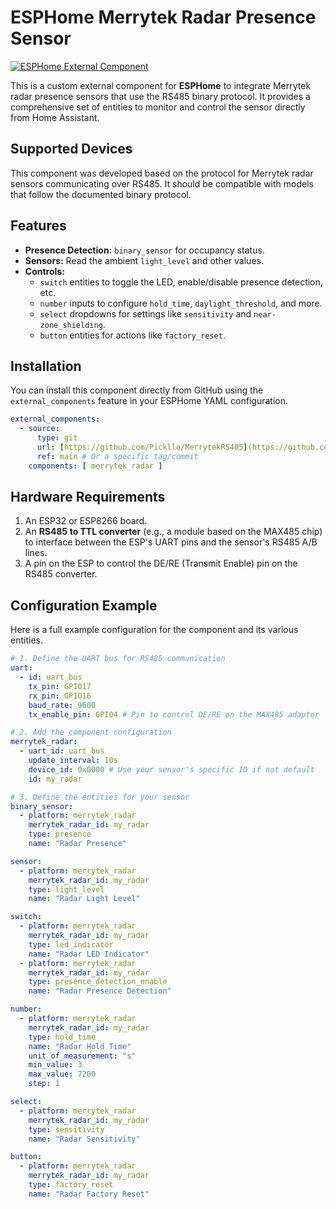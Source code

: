 # ESPHome Merrytek Radar Presence Sensor

[![ESPHome External Component](https://img.shields.io/badge/ESPHome-external_component-blue.svg)](https://esphome.io/components/external_components.html)

This is a custom external component for **ESPHome** to integrate Merrytek radar presence sensors that use the RS485 binary protocol. It provides a comprehensive set of entities to monitor and control the sensor directly from Home Assistant.

## Supported Devices

This component was developed based on the protocol for Merrytek radar sensors communicating over RS485. It should be compatible with models that follow the documented binary protocol.

## Features

* **Presence Detection:** `binary_sensor` for occupancy status.
* **Sensors:** Read the ambient `light_level` and other values.
* **Controls:**
    * `switch` entities to toggle the LED, enable/disable presence detection, etc.
    * `number` inputs to configure `hold_time`, `daylight_threshold`, and more.
    * `select` dropdowns for settings like `sensitivity` and `near-zone_shielding`.
    * `button` entities for actions like `factory_reset`.

## Installation

You can install this component directly from GitHub using the `external_components` feature in your ESPHome YAML configuration.

```yaml
external_components:
  - source:
      type: git
      url: [https://github.com/Pickllo/MerrytekRS485](https://github.com/Pickllo/MerrytekRS485)
      ref: main # Or a specific tag/commit
    components: [ merrytek_radar ]
```

## Hardware Requirements

1.  An ESP32 or ESP8266 board.
2.  An **RS485 to TTL converter** (e.g., a module based on the MAX485 chip) to interface between the ESP's UART pins and the sensor's RS485 A/B lines.
3.  A pin on the ESP to control the DE/RE (Transmit Enable) pin on the RS485 converter.

## Configuration Example

Here is a full example configuration for the component and its various entities.

```yaml
# 1. Define the UART bus for RS485 communication
uart:
  - id: uart_bus
    tx_pin: GPIO17
    rx_pin: GPIO16
    baud_rate: 9600
    tx_enable_pin: GPIO4 # Pin to control DE/RE on the MAX485 adapter

# 2. Add the component configuration
merrytek_radar:
  - uart_id: uart_bus
    update_interval: 10s
    device_id: 0x0000 # Use your sensor's specific ID if not default
    id: my_radar

# 3. Define the entities for your sensor
binary_sensor:
  - platform: merrytek_radar
    merrytek_radar_id: my_radar
    type: presence
    name: "Radar Presence"

sensor:
  - platform: merrytek_radar
    merrytek_radar_id: my_radar
    type: light_level
    name: "Radar Light Level"

switch:
  - platform: merrytek_radar
    merrytek_radar_id: my_radar
    type: led_indicator
    name: "Radar LED Indicator"
  - platform: merrytek_radar
    merrytek_radar_id: my_radar
    type: presence_detection_enable
    name: "Radar Presence Detection"

number:
  - platform: merrytek_radar
    merrytek_radar_id: my_radar
    type: hold_time
    name: "Radar Hold Time"
    unit_of_measurement: "s"
    min_value: 3
    max_value: 7200
    step: 1

select:
  - platform: merrytek_radar
    merrytek_radar_id: my_radar
    type: sensitivity
    name: "Radar Sensitivity"

button:
  - platform: merrytek_radar
    merrytek_radar_id: my_radar
    type: factory_reset
    name: "Radar Factory Reset"
```
